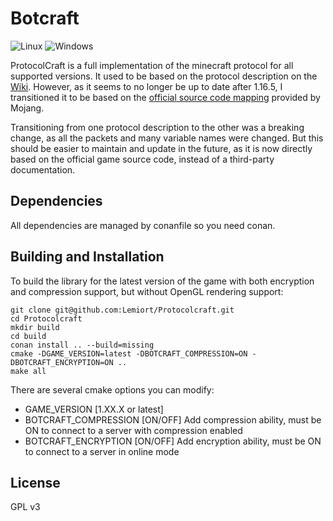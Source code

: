 # Botcraft

![Linux](https://github.com/Lemiort/Protocolcraft/workflows/Linux/badge.svg) ![Windows](https://github.com/Lemiort/Protocolcraft/workflows/Windows/badge.svg)

ProtocolCraft is a full implementation of the minecraft protocol for all supported versions. It used to be based on the protocol description on the [Wiki](https://wiki.vg/Protocol). However, as it seems to no longer be up to date after 1.16.5, I transitioned it to be based on the [official source code mapping](https://www.minecraft.net/en-us/article/minecraft-snapshot-19w36a) provided by Mojang.

Transitioning from one protocol description to the other was a breaking change, as all the packets and many variable names were changed. But this should be easier to maintain and update in the future, as it is now directly based on the official game source code, instead of a third-party documentation.

## Dependencies

All dependencies are managed by conanfile so you need conan.

## Building and Installation

To build the library for the latest version of the game with both encryption and compression support, but without OpenGL rendering support:

```console
git clone git@github.com:Lemiort/Protocolcraft.git
cd Protocolcraft
mkdir build
cd build
conan install .. --build=missing
cmake -DGAME_VERSION=latest -DBOTCRAFT_COMPRESSION=ON -DBOTCRAFT_ENCRYPTION=ON ..
make all
```

There are several cmake options you can modify:

- GAME_VERSION [1.XX.X or latest]
- BOTCRAFT_COMPRESSION [ON/OFF] Add compression ability, must be ON to connect to a server with compression enabled
- BOTCRAFT_ENCRYPTION [ON/OFF] Add encryption ability, must be ON to connect to a server in online mode

## License

GPL v3
